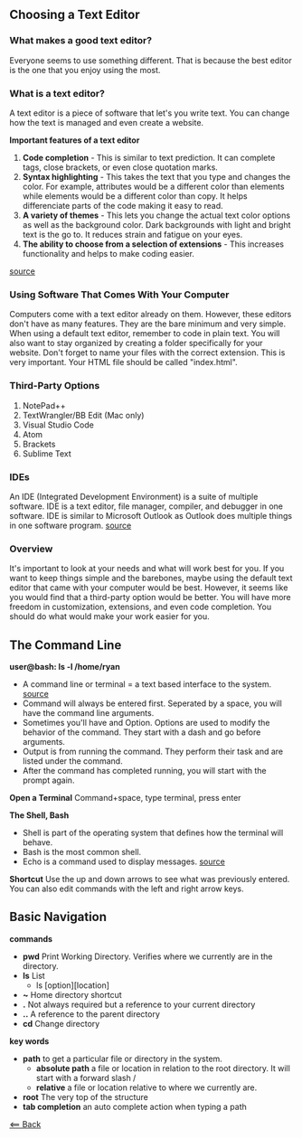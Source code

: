 ## Choosing a Text Editor

### What makes a good text editor?
Everyone seems to use something different. That is because the best editor is the one that you enjoy using the most. 

### What is a text editor?
A text editor is a piece of software that let's you write text. You can change how the text is managed and even create a website.

**Important features of a text editor**
1. **Code completion** - This is similar to text prediction. It can complete tags, close brackets, or even close quotation marks.
1. **Syntax highlighting** - This takes the text that you type and changes the color. For example, attributes would be a different color than elements while elements would be a different color than copy. It helps differenciate parts of the code making it easy to read.
1. **A variety of themes** - This lets you change the actual text color options as well as the background color. Dark backgrounds with light and bright text is the go to. It reduces strain and fatigue on your eyes.
1. **The ability to choose from a selection of extensions** - This increases functionality and helps to make coding easier.

[source](https://codefellows.github.io/code-102-guide/curriculum/class-02/Choosing-A-Text-Editor--The-Older-Coder.pdf)

### Using Software That Comes With Your Computer
Computers come with a text editor already on them. However, these editors don't have as many features. They are the bare minimum and very simple. When using a default text editor, remember to code in plain text. You will also want to stay organized by creating a folder specifically for your website. Don't forget to name your files with the correct extension. This is very important. Your HTML file should be called "index.html".

### Third-Party Options
1. NotePad++
1. TextWrangler/BB Edit (Mac only)
1. Visual Studio Code
1. Atom
1. Brackets
1. Sublime Text

### IDEs
An IDE (Integrated Development Environment) is a suite of multiple software. IDE is a text editor, file manager, compiler, and debugger in one software. IDE is similar to Microsoft Outlook as Outlook does multiple things in one software program. [source](https://codefellows.github.io/code-102-guide/curriculum/class-02/Choosing-A-Text-Editor--The-Older-Coder.pdf)

### Overview
It's important to look at your needs and what will work best for you. If you want to keep things simple and the barebones, maybe using the default text editor that came with your computer would be best. However, it seems like you would find that a third-party option would be better. You will have more freedom in customization, extensions, and even code completion. You should do what would make your work easier for you.


## The Command Line
**user@bash: ls -l /home/ryan**
- A command line or terminal = a text based interface to the system. [source](https://ryanstutorials.net/linuxtutorial/commandline.php)
- Command will always be entered first. Seperated by a space, you will have the command line arguments.
- Sometimes you'll have and Option. Options are used to modify the behavior of the command. They start with a dash and go before arguments.
- Output is from running the command. They perform their task and are listed under the command.
- After the command has completed running, you will start with the prompt again.

**Open a Terminal** Command+space, type terminal, press enter

**The Shell, Bash**
- Shell is part of the operating system that defines how the terminal will behave. 
- Bash is the most common shell.
- Echo is a command used to display messages.
[source](https://ryanstutorials.net/linuxtutorial/commandline.php)

**Shortcut** Use the up and down arrows to see what was previously entered. You can also edit commands with the left and right arrow keys.

## Basic Navigation
**commands**
- **pwd** Print Working Directory. Verifies where we currently are in the directory.
- **ls** List
  + ls [option][location]
- **~** Home directory shortcut
- **.** Not always required but a reference to your current directory
- **..** A reference to the parent directory
- **cd** Change directory

**key words**
- **path** to get a particular file or directory in the system.
  + **absolute path** a file or location in relation to the root directory. It will start with a forward slash /
  + **relative** a file or location relative to where we currently are.
- **root** The very top of the structure
- **tab completion** an auto complete action when typing a path


[<== Back](README.md)
